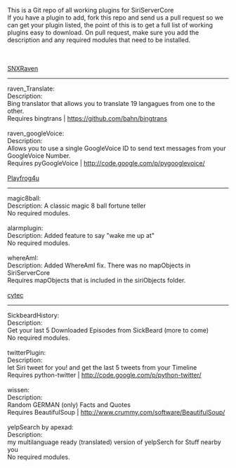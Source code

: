 This is a Git repo of all working plugins for SiriServerCore<BR>
If you have a plugin to add, fork this repo and send us a pull request so we can get your plugin listed, the point of this is to get a full list of working plugins easy to download.
On pull request, make sure you add the description and any required modules that need to be installed. 
<BR>


<BR><BR>
<a href="https://github.com/snxraven">SNXRaven</a><HR>
raven_Translate:<BR>
Description:<BR>
Bing translator that allows you to translate 19 langagues from one to the other.<BR>
Requires bingtrans | https://github.com/bahn/bingtrans<BR>
<BR>
raven_googleVoice:<BR>
Description:<BR>
Allows you to use a single GoogleVoice ID to send text messages from your GoogleVoice Number.<BR> 
Requires pyGoogleVoice | http://code.google.com/p/pygooglevoice/<BR>
<BR>
<a href="https://github.com/Playfrog4u">Playfrog4u</a><HR>
magic8ball:<BR>
Description: A classic magic 8 ball fortune teller<BR>
No required modules. <BR>
<BR>
alarmplugin:<BR>
Description: Added feature to say "wake me up at"<BR>
No required modules. <BR>
<BR>
whereAmI:<BR>
Description: Added WhereAmI fix. There was no mapObjects in SiriServerCore<BR>
Requires mapObjects that is included in the siriObjects folder. <BR>
<BR>
<a href="https://github.com/cytec">cytec</a><HR>
SickbeardHistory:<BR>
Description:<BR>
Get your last 5 Downloaded Episodes from SickBeard (more to come)<BR>
No required modules. <BR>
<BR>
twitterPlugin:<BR>
Description:<BR>
let Siri tweet for you! and get the last 5 tweets from your Timeline<BR> 
Requires python-twitter | http://code.google.com/p/python-twitter/<BR>
<BR>
wissen:<BR>
Description:<BR>
Random GERMAN (only) Facts and Quotes<BR>
Requires BeautifulSoup | http://www.crummy.com/software/BeautifulSoup/<BR>
<BR>
yelpSearch by apexad:<BR>
Description:<BR>
my multilanguage ready (translated) version of yelpSerch for Stuff nearby you<BR>
No required modules. <BR>